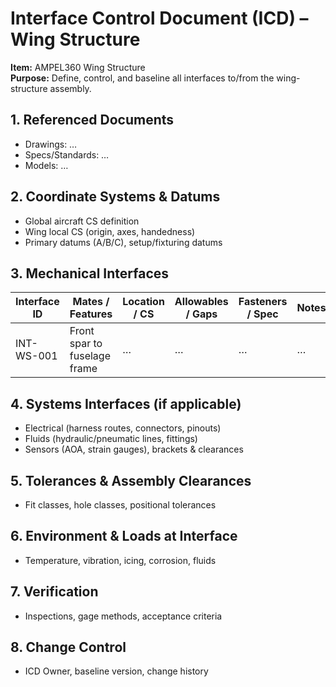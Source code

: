 # Interface Control Document (ICD) – Wing Structure

**Item:** AMPEL360 Wing Structure  
**Purpose:** Define, control, and baseline all interfaces to/from the wing-structure assembly.

## 1. Referenced Documents
- Drawings: …
- Specs/Standards: …
- Models: …

## 2. Coordinate Systems & Datums
- Global aircraft CS definition
- Wing local CS (origin, axes, handedness)
- Primary datums (A/B/C), setup/fixturing datums

## 3. Mechanical Interfaces
| Interface ID | Mates / Features | Location / CS | Allowables / Gaps | Fasteners / Spec | Notes |
|---|---|---|---|---|---|
| INT-WS-001 | Front spar to fuselage frame | … | … | … | … |

## 4. Systems Interfaces (if applicable)
- Electrical (harness routes, connectors, pinouts)
- Fluids (hydraulic/pneumatic lines, fittings)
- Sensors (AOA, strain gauges), brackets & clearances

## 5. Tolerances & Assembly Clearances
- Fit classes, hole classes, positional tolerances

## 6. Environment & Loads at Interface
- Temperature, vibration, icing, corrosion, fluids

## 7. Verification
- Inspections, gage methods, acceptance criteria

## 8. Change Control
- ICD Owner, baseline version, change history
